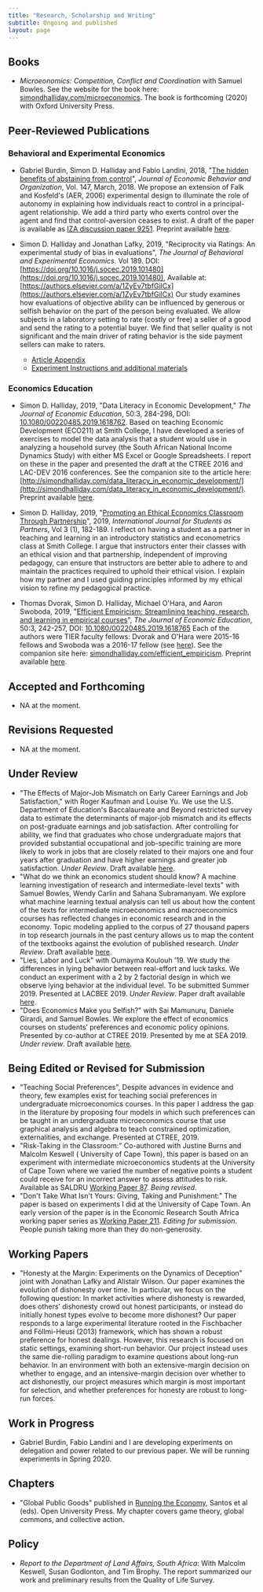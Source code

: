 ```yaml
---
title: "Research, Scholarship and Writing"
subtitle: Ongoing and published
layout: page
---
```

## Books
- *Microeonomics: Competition, Conflict and Coordination* with Samuel Bowles. See the website for the book here: [simondhalliday.com/microeconomics](http://simondhalliday.com/microeconomics). The book is forthcoming (2020) with Oxford University Press.

## Peer-Reviewed Publications 

### Behavioral and Experimental Economics
- Gabriel Burdin, Simon D. Halliday and Fabio Landini, 2018, "[The hidden benefits of abstaining from control](https://www.sciencedirect.com/science/article/pii/S0167268117303682)", *Journal of Economic Behavior and Organization*, Vol. 147, March, 2018. We propose an extension of Falk and Kosfeld's (AER, 2006) experimental design to illuminate the role of autonomy in explaining how individuals react to control in a principal-agent relationship. We add a third party who exerts control over the agent and find that control-aversion ceases to exist. A draft of the paper is available as [IZA discussion paper 9251](http://ftp.iza.org/dp9251.pdf). Preprint available [here](https://scholarworks.smith.edu/eco_facpubs/14/).

- Simon D. Halliday and Jonathan Lafky, 2019, "Reciprocity via Ratings: An experimental study of bias in evaluations", *The Journal of Behavioral and Experimental Economics*. Vol 189. DOI: [https://doi.org/10.1016/j.socec.2019.101480](https://doi.org/10.1016/j.socec.2019.101480), Available at: [https://authors.elsevier.com/a/1ZyEv7tbfGilCx](https://authors.elsevier.com/a/1ZyEv7tbfGilCx) Our study examines how evaluations of objective ability can be influenced by generous or selfish behavior on the part of the person being evaluated. We allow subjects in a laboratory setting to rate (costly or free) a seller of a good and send the rating to a potential buyer. We find that seller quality is not significant and the main driver of rating behavior is the side payment sellers can make to raters. 
    - [Article Appendix](research/halliday-lafky/JBEE_appendix.pdf)
    - [Experiment Instructions and additional materials](CombinedExpMat.pdf)

### Economics Education

- Simon D. Halliday, 2019, "Data Literacy in Economic Development," *The Journal of Economic Education*, 50:3, 284-298, DOI: [10.1080/00220485.2019.1618762](10.1080/00220485.2019.1618762). Based on teaching Economic Development (ECO211) at Smith College, I have developed a series of exercises to model the data analysis that a student would use in analyzing a household survey (the South African National Income Dynamics Study) with either MS Excel or Google Spreadsheets. I report on these in the paper and presented the draft at the CTREE 2016 and LAC-DEV 2016 conferences. See the companion site to the article here: [http://simondhalliday.com/data_literacy_in_economic_development/](http://simondhalliday.com/data_literacy_in_economic_development/). Preprint available [here](https://scholarworks.smith.edu/eco_facpubs/12/).

- Simon D. Halliday, 2019, "[Promoting an Ethical Economics Classroom Through Partnership](https://mulpress.mcmaster.ca/ijsap/article/view/3623)", 2019, *International Journal for Students as Partners*, Vol 3 (1), 182-189. I reflect on having a student as a partner in teaching and learning in an introductory statistics and econometrics class at Smith College. I argue that instructors enter their classes with an ethical vision and that partnership, independent of improving pedagogy, can ensure that instructors are better able to adhere to and maintain the practices required to uphold their ethical vision. I explain how my partner and I used guiding principles informed by my ethical vision to refine my pedagogical practice. 
- Thomas Dvorak, Simon D. Halliday, Michael O'Hara, and Aaron Swoboda, 2019, "[Efficient Empiricism: Streamlining teaching, research, and learning in empirical courses](https://www.tandfonline.com/doi/full/10.1080/00220485.2019.1618765)", *The Journal of Economic Education*, 50:3, 242-257, DOI: [10.1080/00220485.2019.1618765](10.1080/00220485.2019.1618765)  Each of the authors were TIER faculty fellows: Dvorak and O'Hara were 2015-16 fellows and Swoboda was a 2016-17 fellow (see [here](http://www.projecttier.org/about/people/#fellows)). See the companion site here: [simondhalliday.com/efficient_empiricism](simondhalliday.com/efficient_empiricism).
Preprint available [here](https://scholarworks.smith.edu/eco_facpubs/11/).

##  Accepted and Forthcoming 
- NA at the moment. 

## Revisions Requested

- NA at the moment. 

## Under Review 

- "The Effects of Major-Job Mismatch on Early Career Earnings and Job Satisfaction," with Roger Kaufman and Louise Yu. We use the U.S. Department of Education's Baccalaureate and Beyond restricted survey data to estimate the determinants of major-job mismatch and its effects on post-graduate earnings and job satisfaction. After controlling for ability, we find that graduates who chose undergraduate majors that provided substantial occupational and job-specific training are more likely to work in jobs that are closely related to their majors one and four years after graduation and have higher earnings and greater job satisfaction. *Under Review*. Draft available [here](http://simondhalliday.com/papers/RIHE-D-19-00324_submitted.pdf).
- "What do we think an economics student should know? A machine learning investigation of research and intermediate-level texts" with Samuel Bowles, Wendy Carlin and Sahana Subramanyam. We explore what machine learning textual analysis can tell us about how the content of the texts for intermediate microeconomics and macroeconomics courses has reflected changes in economic research and in the economy. Topic modeling applied to the corpus of 27 thousand papers in top research journals in the past century allows us to map the content of the textbooks against the evolution of published research. *Under Review*. Draft available [here](http://simondhalliday.com/papers/bchs_2019_whatdowethink.pdf).
- "Lies, Labor and Luck" with Oumayma Koulouh '19. We study the differences in lying behavior between real-effort and luck tasks. We conduct an experiment with a 2 by 2 factorial design in which we observe lying behavior at the individual level. To be submitted Summer 2019. Presented at LACBEE 2019. *Under Review*. Paper draft available [here](http://simondhalliday.com/papers/halliday_koulouh_2019.pdf). 
- "Does Economics Make you Selfish?" with Sai Mamunuru, Daniele Girardi, and Samuel Bowles. We explore the effect of economics courses on students’ preferences and economic policy opinions. Presented by co-author at CTREE 2019. Presented by me at SEA 2019. *Under review*. Draft available [here](http://simondhalliday.com/papers/Does_economics_make_you_selfish.pdf).

## Being Edited or Revised for Submission

- "Teaching Social Preferences", Despite advances in evidence and theory, few examples exist for teaching social preferences in undergraduate microeconomics courses. In this paper I address the gap in the literature by proposing four models in which such preferences can be taught in an undergraduate microeconomics course that use graphical analysis and algebra to teach constrained optimization, externalities, and exchange. Presented at CTREE, 2019. 
- "Risk-Taking in the Classroom:" Co-authored with Justine Burns and Malcolm Keswell ( University of Cape Town), this paper is based on an experiment with intermediate microeconomics students at the University of Cape Town where we varied the number of negative points a student could receive for an incorrect answer to assess attitudes to risk. Available as SALDRU [Working Paper 87](http://www.saldru.uct.ac.za/home/index.php?/component/option,com_docman/Itemid,32/gid,437/task,doc_download/). *Being revised*.
- "Don't Take What Isn't Yours: Giving, Taking and Punishment:" The paper is based on experiments I did at the University of Cape Town. An early version of the paper is in the Economic Research South Africa working paper series as [Working Paper 211](http://ideas.repec.org/p/rza/wpaper/211.html). *Editing for submission*. People punish taking more than they do non-generosity.

## Working Papers 
- "Honesty at the Margin:  Experiments on the Dynamics of Deception" joint with Jonathan Lafky and Alistair Wilson. Our paper examines the evolution of dishonesty over time. In particular, we focus on the following question: In market activities where dishonesty is rewarded, does others’ dishonesty crowd out honest participants, or instead do initially honest types evolve to become more dishonest? Our paper responds to a large experimental literature rooted in the Fischbacher and Föllmi-Heusi (2013) framework, which has shown a robust preference for honest dealings. However, this research is focused on static settings, examining short-run behavior. Our project instead uses the same die-rolling paradigm to examine questions about long-run behavior. In an environment with both an extensive-margin decision on whether to engage, and an intensive-margin decision over whether to act dishonestly, our project measures which margin is most important for selection, and whether preferences for honesty are robust to long-run forces. 


## Work in Progress
- Gabriel Burdin, Fabio Landini and I are developing experiments on delegation and power related to our previous paper. We will be running experiments in Spring 2020. 

## Chapters 
- "Global Public Goods" published in [Running the Economy](http://www.amazon.co.uk/Running-Economy-Open-University-Team/dp/1780079540), Santos et al (eds). Open University Press. My chapter covers game theory, global commons, and collective action.

## Policy 
- *Report to the Department of Land Affairs, South Africa*: With Malcolm Keswell, Susan Godlonton, and Tim Brophy. The report summarized our work and preliminary results from the Quality of Life Survey.



